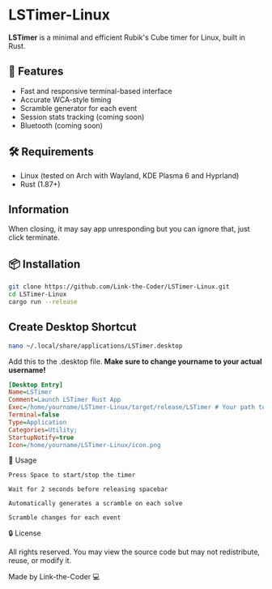 # LSTimer-Linux

**LSTimer** is a minimal and efficient Rubik's Cube timer for Linux, built in Rust.

## 🚀 Features
- Fast and responsive terminal-based interface
- Accurate WCA-style timing
- Scramble generator for each event
- Session stats tracking (coming soon)
- Bluetooth (coming soon)

## 🛠 Requirements
- Linux (tested on Arch with Wayland, KDE Plasma 6 and Hyprland)
- Rust (1.87+)

## Information
When closing, it may say app unresponding but you can ignore that, just click terminate.

## 📦 Installation

```bash
git clone https://github.com/Link-the-Coder/LSTimer-Linux.git
cd LSTimer-Linux
cargo run --release
```

## Create Desktop Shortcut

```bash
nano ~/.local/share/applications/LSTimer.desktop
```
Add this to the .desktop file.
**Make sure to change yourname to your actual username!**
```INI
[Desktop Entry]
Name=LSTimer
Comment=Launch LSTimer Rust App
Exec=/home/yourname/LSTimer-Linux/target/release/LSTimer # Your path to the file
Terminal=false
Type=Application
Categories=Utility;
StartupNotify=true
Icon=/home/yourname/LSTimer-Linux/icon.png
```

🧠 Usage

    Press Space to start/stop the timer

    Wait for 2 seconds before releasing spacebar

    Automatically generates a scramble on each solve

    Scramble changes for each event

🔒 License

All rights reserved.
You may view the source code but may not redistribute, reuse, or modify it.

Made by Link-the-Coder 💻

